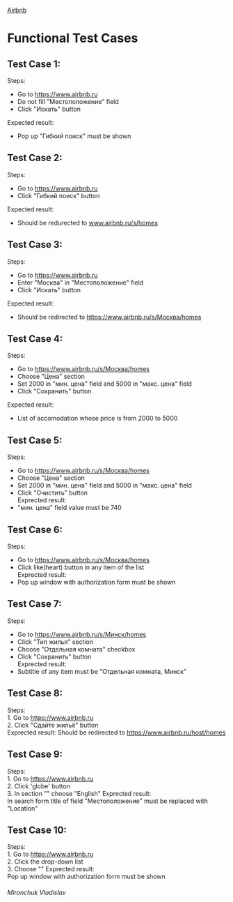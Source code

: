 [Airbnb](https://www.airbnb.ru)
# Functional Test Cases 


## Test Case 1: 
  Steps:  
   - Go to https://www.airbnb.ru  
   - Do not fill "Местоположение" field   
   - Click "Искать" button  
   
 Expected result:  
   - Pop up "Гибкий поиск" must be shown 
 
## Test Case 2:   
  Steps:  
   - Go to https://www.airbnb.ru  
   - Click "Гибкий поиск" button  
  
  Expected result:  
   - Should be redurected to www.airbnb.ru/s/homes   
    
## Test Case 3:   
  Steps:  
   - Go to https://www.airbnb.ru  
   - Enter "Москва" in "Местоположение" field
   - Click "Искать" button  
  
  Expected result:  
   - Should be redirected to https://www.airbnb.ru/s/Москва/homes  
    
## Test Case 4: 
  Steps:  
   - Go to https://www.airbnb.ru/s/Москва/homes     
   - Choose "Цена" section 
   - Set 2000 in "мин. цена" field and 5000 in "макс. цена" field  
   - Click "Сохранить" button  
   
  Expected result:  
   - List of accomodation whose price is from 2000 to 5000
    
## Test Case 5:   
  Steps:  
   - Go to https://www.airbnb.ru/s/Москва/homes   
   - Choose "Цена" section  
   - Set 2000 in "мин. цена" field and 5000 in "макс. цена" field  
   - Click "Очистить" button   
  Exprected result:   
   - "мин. цена" field value must be 740
      
## Test Case 6:   
  Steps:  
   - Go to https://www.airbnb.ru/s/Москва/homes   
   - Click like(heart) button in any item of the list  
  Exprected result: 
   - Pop up window with authorization form must be shown
      
## Test Case 7:   
  Steps:  
   - Go to https://www.airbnb.ru/s/Минск/homes   
   - Click "Тип жилья" section  
   - Choose "Отдельная комната" checkbox  
   - Click "Сохранить" button  
  Exprected result:   
   - Subtitle of any item must be "Отдельная комната, Минск"
      
## Test Case 8:   
  Steps:  
     1. Go to https://www.airbnb.ru  
     2. Click "Сдайте жильё" button  
  Exprected result: 
     Should be redirected to https://www.airbnb.ru/host/homes   
     
## Test Case 9:   
  Steps:  
     1. Go to https://www.airbnb.ru  
     2. Click 'globe' button  
     3. In section "" choose "English"
  Exprected result:   
     In search form title of field "Местоположение" must be replaced with "Location"
     
## Test Case 10:   
  Steps:  
     1. Go to https://www.airbnb.ru  
     2. Click the drop-down list  
     3. Choose ""
  Exprected result:   
     Pop up window with authorization form must be shown
      

###### Mironchuk Vladislav
